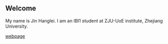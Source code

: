 ## Welcome 

My name is Jin Hanglei. 
I am an IBI1 student at ZJU-UoE institute, Zhejiang University.

[webpage](https://c.zju.edu.cn/) 
